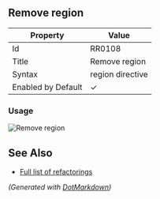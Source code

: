 ## Remove region

| Property           | Value            |
| ------------------ | ---------------- |
| Id                 | RR0108           |
| Title              | Remove region    |
| Syntax             | region directive |
| Enabled by Default | &#x2713;         |

### Usage

![Remove region](../../images/refactorings/RemoveRegion.png)

## See Also

* [Full list of refactorings](Refactorings.md)


*\(Generated with [DotMarkdown](http://github.com/JosefPihrt/DotMarkdown)\)*